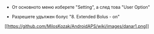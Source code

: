 * От основното меню изберете "Setting", а след това "User Option"

* Разрешете удължен болус "8. Extended Bolus - on"

[[https://github.com/MilosKozak/AndroidAPS/wiki/images/danar1.png]]